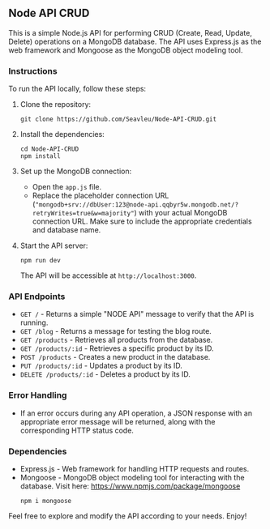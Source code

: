 ## Node API CRUD

This is a simple Node.js API for performing CRUD (Create, Read, Update, Delete) operations on a MongoDB database. The API uses Express.js as the web framework and Mongoose as the MongoDB object modeling tool.

### Instructions

To run the API locally, follow these steps:

1. Clone the repository:

   ```shell
   git clone https://github.com/Seavleu/Node-API-CRUD.git
   ```

2. Install the dependencies:

   ```shell
   cd Node-API-CRUD
   npm install
   ```

3. Set up the MongoDB connection:

   - Open the `app.js` file.
   - Replace the placeholder connection URL (`"mongodb+srv://dbUser:123@node-api.qqbyr5w.mongodb.net/?retryWrites=true&w=majority"`) with your actual MongoDB connection URL. Make sure to include the appropriate credentials and database name.

4. Start the API server:

   ```shell
   npm run dev
   ```

   The API will be accessible at `http://localhost:3000`.

### API Endpoints

- `GET /` - Returns a simple "NODE API" message to verify that the API is running.
- `GET /blog` - Returns a message for testing the blog route.
- `GET /products` - Retrieves all products from the database.
- `GET /products/:id` - Retrieves a specific product by its ID.
- `POST /products` - Creates a new product in the database.
- `PUT /products/:id` - Updates a product by its ID.
- `DELETE /products/:id` - Deletes a product by its ID.

### Error Handling

- If an error occurs during any API operation, a JSON response with an appropriate error message will be returned, along with the corresponding HTTP status code.

### Dependencies

- Express.js - Web framework for handling HTTP requests and routes.
- Mongoose - MongoDB object modeling tool for interacting with the database. Visit here: https://www.npmjs.com/package/mongoose
  ```shell
  npm i mongoose
  ```

Feel free to explore and modify the API according to your needs. Enjoy!
